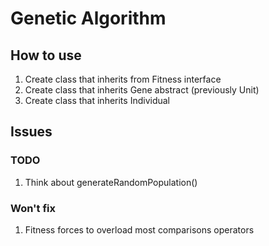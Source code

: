 # Genetic Algorithm
## How to use

1. Create class that inherits from Fitness interface
2. Create class that inherits Gene abstract (previously Unit)
3. Create class that inherits Individual

## Issues

### TODO
1. Think about generateRandomPopulation()

### Won't fix
1. Fitness forces to overload most comparisons operators
